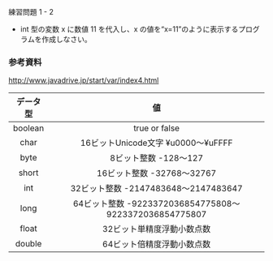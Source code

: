 練習問題 1 - 2

+ int 型の変数 x に数値 11 を代入し、x の値を“x=11”のように表示するプログラムを作成しなさい。




### 参考資料

http://www.javadrive.jp/start/var/index4.html

データ型 | 値
:-:|:-:
boolean | true or false
char | 16ビットUnicode文字 ¥u0000～¥uFFFF
byte | 8ビット整数 -128～127
short | 16ビット整数 -32768～32767
int | 32ビット整数 -2147483648～2147483647
long |  64ビット整数 -9223372036854775808～9223372036854775807
float | 32ビット単精度浮動小数点数
double |  64ビット倍精度浮動小数点数
